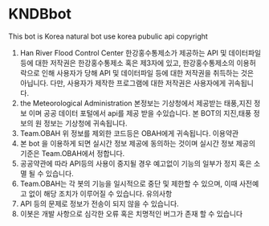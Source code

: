 # KNDBbot
This bot is Korea natural bot use korea pubulic api
copyright
1. Han River Flood Control Center
한강홍수통제소가 제공하는 API 및 데이터파일 등에 대한 저작권은 한강홍수통제소 혹은 제3자에 있고, 한강홍수통제소의 이용허락으로 인해 사용자가 당해 API 및 데이터파일 등에 대한 저작권을 취득하는 것은 아닙니다. 다만, 사용자가 제작한 프로그램에 대한 저작권은 사용자에게 귀속됩니다.
2. the Meteorological Administration
   본정보는 기상청에서 제공받는 태풍,지진 정보 이며 공공 데이터 포털에서 api를 제공 받을 수있습니다. 본 BOT의 지진,태풍 정보의 원 정보는 기상청에 귀속됩니다.
3. Team.OBAH
   위 정보를 제외한 코드등은 OBAH에게 귀속됩니다.
이용약관
1. 본 bot 을 이용하게 되면 실시간 정보 제공에 동의하는 것이며 실시간 정보 제공의 기준은 Team.OBAH에서 정합니다.
2. 공공약관에 따라 API등의 사용이 중지될 경우 예고없이 기능의 일부가 정지 혹은 소멸 될 수 있습니다.
3. Team.OBAH는 각 봇의 기능을 일시적으로 중단 및 제한할 수 있으며, 이때 사전예고 없이 해당 조치가 이루어질 수 있습니다.
유의사항
1. API 등의 문제로 정보가 전송이 되지 않을 수 있습니다.
2. 이봇은 개발 사항으로 심각한 오류 혹은 치명적인 버그가 존재 할 수 있습니다
